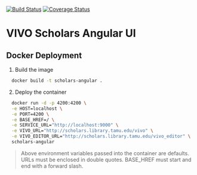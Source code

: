 [![Build Status](https://travis-ci.org/vivo-community/scholars-angular.svg?branch=master)](https://travis-ci.org/vivo-community/scholars-angular)
[![Coverage Status](https://coveralls.io/repos/github/vivo-community/scholars-angular/badge.svg?branch=master)](https://coveralls.io/github/vivo-community/scholars-angular?branch=master)

# VIVO Scholars Angular UI

## Docker Deployment

1. Build the image
```bash
  docker build -t scholars-angular .
```

2. Deploy the container
```bash
  docker run -d -p 4200:4200 \
  -e HOST=localhost \
  -e PORT=4200 \
  -e BASE_HREF=/ \
  -e SERVICE_URL="http://localhost:9000" \
  -e VIVO_URL="http://scholars.library.tamu.edu/vivo" \
  -e VIVO_EDITOR_URL="http://scholars.library.tamu.edu/vivo_editor" \
  scholars-angular
```

> Above environment variables passed into the container are defaults. URLs must be enclosed in double quotes. BASE_HREF must start and end with a forward slash.
